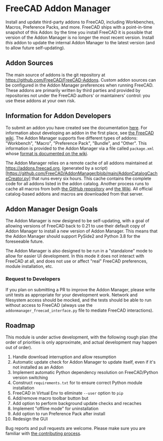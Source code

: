 # FreeCAD Addon Manager

Install and update third-party addons to FreeCAD, including Workbenches, Macros, Preference Packs, and more. FreeCAD
ships with a point-in-time snapshot of this Addon: by the time you install FreeCAD it is possible that version of the
Addon Manager is no longer the most recent version. Install *this* addon to update the internal Addon Manager to the
latest version (and to allow future self-updating).

## Addon Sources

The main source of addons is the git repository at https://github.com/FreeCAD/FreeCAD-Addons. Custom addon sources can
be configured in the Addon Manager preferences when running FreeCAD. These addons are primarily written by
third parties and provided by repositories not under the FreeCAD authors' or maintainers' control: you use these addons
at your own risk.

## Information for Addon Developers

To submit an addon you have created see the documentation [here](https://github.com/FreeCAD/FreeCAD-addons/blob/master/Documentation/Submission.md).
For information about developing an addon in the first place, see [the FreeCAD wiki](https://wiki.freecad.org/Workbench_creation#Distribution).
The Addon Manager supports five different types of addons: "Workbench", "Macro", "Preference Pack", "Bundle", and "Other". This
information is provided to the Addon Manager via a file called `package.xml` whose [format is documented on the wiki](https://wiki.freecad.org/Package_Metadata).

The Addon Manager relies on a remote cache of all addons maintained at https://addons.freecad.org,
(generated by a script)[https://github.com/FreeCAD/AddonManager/blob/main/AddonCatalogCacheCreator.py] that runs
every six hours. This cache contains the complete code for all addons listed in the addon catalog. Another
process runs to cache all macros from both [the GitHub repository](https://github.com/FreeCAD/FreeCAD-macros/)
and [the Wiki](wiki.freecad.org/Macros_recipes). All official catalog-based addons and macros are downloaded from
that server.

## Addon Manager Design Goals

The Addon Manager is now designed to be self-updating, with a goal of allowing versions of FreeCAD back to 0.21 to
use their default copy of Addon Manager to install a new version of Addon Manager. This means that the Addon Manager
should support PySide2 and Python 3.8 for the foreseeable future.

The Addon Manager is also designed to be run in a "standalone" mode to allow for easier UI development. In this mode
it does not interact with FreeCAD at all, and does not use or affect "real" FreeCAD preferences, module installation,
etc.

### Request to Developers

If you plan on submitting a PR to improve the Addon Manager, please write unit tests as appropriate for your development
work. Network and filesystem access should be mocked, and the tests should be able to run without access to FreeCAD (always
use the `addonmanager_freecad_interface.py` file to mediate FreeCAD interactions).

## Roadmap

This module is under active development, with the following rough plan (the order of priorities is only approximate,
and actual development may happen out of order).

1. Handle download interruption and allow resumption
2. Automatic update check for Addon Manager to update itself, even if it's not installed as an Addon
3. Implement automatic Python dependency resolution on FreeCAD/Python version switching
4. Construct `requirements.txt` for <depends> to ensure correct Python module installation
5. FreeCAD in Virtual Env to eliminate `--user` option to `pip`
6. Add/remove macro toolbar button but
7. Add option to perform background update checks and recaches
8. Implement "offline mode" for uninstallation
9. Add option to run Preference Pack after install
10. Redesign the GUI

Bug reports and pull requests are welcome. Please make sure you are familiar with
[the contributing process](https://github.com/FreeCAD/FreeCAD/blob/main/CONTRIBUTING.md).
